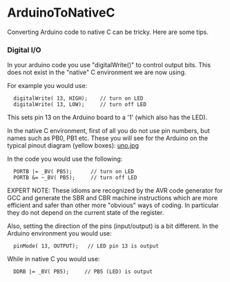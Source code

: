 # ArduinoToNativeC

Converting Arduino code to native C can be tricky.  Here are some tips.

### Digital I/O

In your arduino code you use "digitalWrite()" to control output bits.
This does not exist in the "native" C environment we are now using.

For example you would use:
```
  digitalWrite( 13, HIGH);    // turn on LED
  digitalWrite( 13, LOW);     // turn off LED
```
This sets pin 13 on the Arduino board to a '1' (which also has the LED).

In the native C environment, first of all you do not use pin numbers,
but names such as PB0, PB1 etc.  These you will see for the Arduino
on the typical pinout diagram (yellow boxes):
[uno.jpg](http://foros.giltesa.com/otros/arduino/fc/docs/pinout/uno.jpg)

In the code you would use the following:
```
  PORTB |= _BV( PB5);      // turn on LED
  PORTB &= ~_BV( PB5);     // turn off LED
```
  EXPERT NOTE:  These idioms are recognized by the AVR code generator for
  GCC and generate the SBR and CBR machine instructions which are more efficient
  and safer than other more "obvious" ways of coding.  In particular they do
  not depend on the current state of the register.

Also, setting the direction of the pins (input/output) is a bit different.
In the Arduino environment you would use:
```
  pinMode( 13, OUTPUT);   // LED pin 13 is output
```
While in native C you would use:
```
  DDRB |= _BV( PB5);     // PB5 (LED) is output
```
